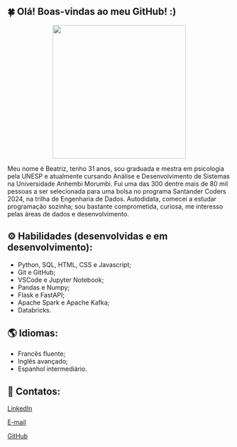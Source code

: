 ## 🍀 Olá! Boas-vindas ao meu GitHub! :)



<div align="center">
<img src="https://github.com/user-attachments/assets/168fe267-2f11-4d4c-9d2f-e5240923485a" width="300px" />
</div>


Meu nome é Beatriz, tenho 31 anos, sou graduada e mestra em psicologia pela UNESP e atualmente cursando Análise e Desenvolvimento de Sistemas na Universidade Anhembi Morumbi. Fui uma das 300 dentre mais de 80 mil pessoas a ser selecionada para uma bolsa no programa Santander Coders 2024, na trilha de Engenharia de Dados. Autodidata, comecei a estudar programação sozinha; sou bastante comprometida, curiosa, me interesso pelas áreas de dados e desenvolvimento. 

## ⚙ Habilidades (desenvolvidas e em desenvolvimento):

* Python, SQL, HTML, CSS e Javascript;
* Git e GitHub;
* VSCode e Jupyter Notebook;
* Pandas e Numpy;
* Flask e FastAPI;
* Apache Spark e Apache Kafka;
* Databricks.

## 🌎 Idiomas:
* Francês fluente;
* Inglês avançado;
* Espanhol intermediário.

## 💌 Contatos:

[LinkedIn](https://www.linkedin.com/in/beatriz-de-m-porto/) 

[E-mail](mailto:biamattos_porto@hotmail.com)

[GitHub](https://github.com/mpbeatriz)

